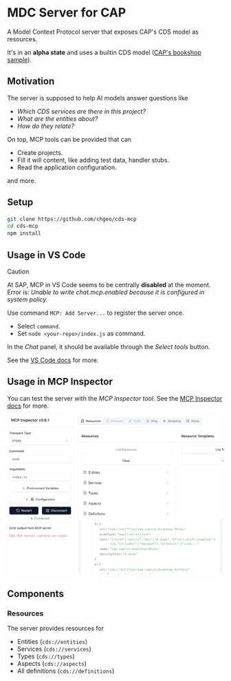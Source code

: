 # MDC Server for CAP

A Model Context Protocol server that exposes CAP's CDS model as resources.

It's in an **alpha state** and uses a builtin CDS model ([CAP's bookshop sample](https://github.com/SAP-samples/cloud-cap-samples/tree/main/bookshop)).

## Motivation

The server is supposed to help AI models answer questions like
- _Which CDS services are there in this project?_
- _What are the entities about?_
- _How do they relate?_

On top, MCP tools can be provided that can
- Create projects.
- Fill it will content, like adding test data, handler stubs.
- Read the application configuration.

and more.

## Setup

```sh
git clone https://github.com/chgeo/cds-mcp
cd cds-mcp
npm install
```

## Usage in VS Code

> [!CAUTION]
> At SAP, MCP in VS Code seems to be centrally **disabled** at the moment.
> Error is: _Unable to write chat.mcp.enabled because it is configured in system policy._

Use command `MCP: Add Server...` to register the server once.
- Select `command`.
- Set `node <your-repo>/index.js` as command.

In the _Chat_ panel, it should be available through the _Select tools_ button.

See the [VS Code docs](https://code.visualstudio.com/docs/copilot/chat/mcp-servers) for more.

## Usage in MCP Inspector

You can test the server with the _MCP Inspector tool_.
See the [MCP Inspector docs](https://modelcontextprotocol.io/docs/tools/inspector) for more.

![MCP Inspector](assets/MCP-Inspector.png)

## Components

### Resources

The server provides resources for
- Entities (`cds://entities`)
- Services (`cds://services`)
- Types (`cds://types`)
- Aspects (`cds://aspects`)
- All definitions (`cds://definitions`)
